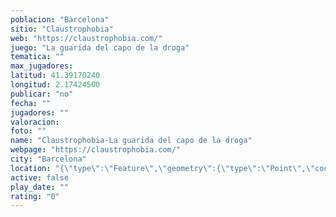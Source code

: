 ```yaml
---
poblacion: "Barcelona"
sitio: "Claustrophobia"
web: "https://claustrophobia.com/"
juego: "La guarida del capo de la droga"
tematica: ""
max_jugadores: 
latitud: 41.39170240
longitud: 2.17424500
publicar: "no"
fecha: ""
jugadores: ""
valoracion: 
foto: ""
name: "Claustrophobia-La guarida del capo de la droga"
webpage: "https://claustrophobia.com/"
city: "Barcelona"
location: "{\"type\":\"Feature\",\"geometry\":{\"type\":\"Point\",\"coordinates\":[41.3917024,2.174245]}}"
active: false
play_date: ""
rating: "0"
---
```

